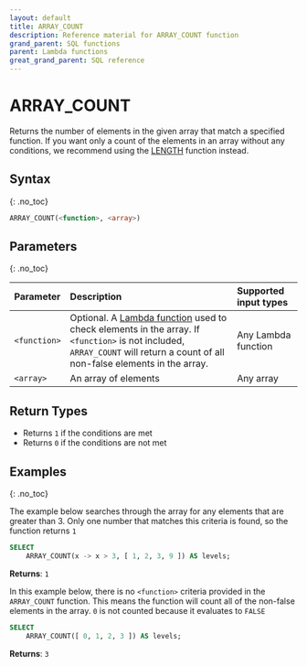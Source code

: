 ```yaml
---
layout: default
title: ARRAY_COUNT
description: Reference material for ARRAY_COUNT function
grand_parent: SQL functions
parent: Lambda functions
great_grand_parent: SQL reference
---
```


# ARRAY\_COUNT

Returns the number of elements in the given array that match a specified function. If you want only a count of the elements in an array without any conditions, we recommend using the [LENGTH](../array/length.md) function instead.

## Syntax
{: .no_toc}

```sql
ARRAY_COUNT(<function>, <array>)
```
## Parameters
{: .no_toc} 

| Parameter | Description         | Supported input types | 
| :--------- | :-------------------------------------------- | :--------| 
| `<function>`  | Optional. A [Lambda function](../../../Guides/working-with-semi-structured-data/working-with-arrays.md#manipulating-arrays-with-lambda-functions) used to check elements in the array. If `<function>` is not included, `ARRAY_COUNT` will return a count of all non-false elements in the array. | Any Lambda function | 
| `<array>`   | An array of elements | Any array | 

## Return Types
* Returns `1` if the conditions are met
* Returns `0` if the conditions are not met

## Examples
{: .no_toc}

The example below searches through the array for any elements that are greater than 3. Only one number that matches this criteria is found, so the function returns `1`

```sql
SELECT
	ARRAY_COUNT(x -> x > 3, [ 1, 2, 3, 9 ]) AS levels;
```

**Returns**: `1`

In this example below, there is no `<function>` criteria provided in the `ARRAY_COUNT` function. This means the function will count all of the non-false elements in the array. `0` is not counted because it evaluates to `FALSE`

```sql
SELECT
	ARRAY_COUNT([ 0, 1, 2, 3 ]) AS levels;
```

**Returns**: `3`
